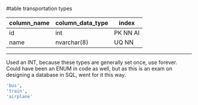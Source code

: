#table transportation types

| column_name | column_data_type | index |
| ----------- | ---------------- | ----- |
| id          | int              | PK NN AI |
| name        | nvarchar(8)      | UQ NN      |

---
Used an INT, because these types are generally set once, use forever. Could have been an ENUM in code as well, but as this is an exam on designing a database in SQL, went for it this way.
```sql
'bus',
'train',
'airplane'
```